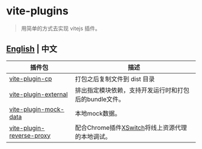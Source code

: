 # vite-plugins

> 用简单的方式去实现 vitejs 插件。

## [English](./README.md) | 中文

插件包 | 描述
-------- | -----------
[vite-plugin-cp](packages/vite-plugin-cp) | 打包之后复制文件到 dist 目录
[vite-plugin-external](packages/vite-plugin-external) | 排出指定模块依赖，支持开发运行时和打包后的bundle文件。
[vite-plugin-mock-data](packages/vite-plugin-mock-data) | 本地mock数据。
[vite-plugin-reverse-proxy](packages/vite-plugin-reverse-proxy) | 配合Chrome插件[XSwitch](https://chrome.google.com/webstore/detail/xswitch/idkjhjggpffolpidfkikidcokdkdaogg)将线上资源代理的本地调试。
